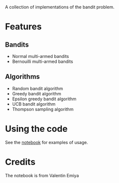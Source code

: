 A collection of implementations of the bandit problem.

# Features

## Bandits

* Normal multi-armed bandits
* Bernouilli multi-armed bandits

## Algorithms

* Random bandit algorithm
* Greedy bandit algorithm
* Epsilon greedy bandit algorithm
* UCB bandit algorithm
* Thompson sampling algorithm

# Using the code

See the [notebook](notebook.ipynb) for examples of usage.

# Credits

The notebook is from Valentin Emiya
